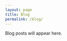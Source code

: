 ```yaml
---
layout: page
title: Blog
permalink: /blog/
---
```


<script async src="https://pagead2.googlesyndication.com/pagead/js/adsbygoogle.js?client=ca-pub-4665892079810603"
     crossorigin="anonymous"></script>
Blog posts will appear here.
